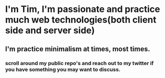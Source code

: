 # I'm Tim, I'm passionate and practice much web technologies(both client side and server side)
## I'm practice minimalism at times, most times.
### scroll around my public repo's and reach out to my twitter if you have something you may want to discuss.
